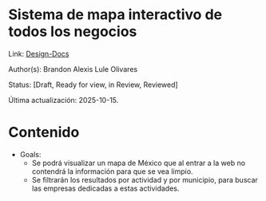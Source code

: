# Sistema de mapa interactivo de todos los negocios

Link: [Design-Docs](https://github.com/charliesbot/design-docs/tree/main/spanish)

Author(s): Brandon Alexis Lule Olivares

Status: [Draft, Ready for view, in Review, Reviewed]

Última actualización: 2025-10-15.

# Contenido

- Goals:
  - Se podrá visualizar un mapa de México que al entrar a la web no contendrá la información para que se vea limpio.
  - Se filtrarán los resultados por actividad y por municipio, para buscar las empresas dedicadas a estas actividades.
